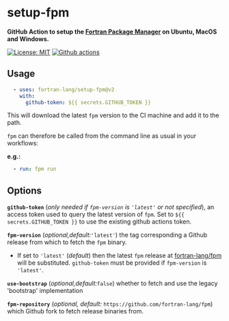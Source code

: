 # setup-fpm

__GitHub Action to setup the [Fortran Package Manager](https://github.com/fortran-lang/fpm) on Ubuntu, MacOS and Windows.__

[![License: MIT](https://img.shields.io/badge/License-MIT-blue.svg)](https://opensource.org/licenses/MIT)
[![Github actions](https://github.com/fortran-lang/setup-fpm/workflows/.github/workflows/test-workflow.yml/badge.svg?event=push)](https://github.com/fortran-lang/setup-fpm/actions)


## Usage

```yaml
  - uses: fortran-lang/setup-fpm@v2
    with:
      github-token: ${{ secrets.GITHUB_TOKEN }}
```

This will download the latest `fpm` version to the CI machine and add it to the path.

`fpm` can therefore be called from the command line as usual in your workflows:

__e.g.:__
```yaml
  - run: fpm run
```

## Options

__`github-token`__ (*only needed if `fpm-version` is `'latest'` or not specified*), an access token used to query the latest version of `fpm`. Set to `${{ secrets.GITHUB_TOKEN }}` to use the existing github actions token.

__`fpm-version`__ (*optional,default:*`'latest'`) the tag corresponding a Github release from which to fetch the `fpm` binary.
  - If set to `'latest'` (_default_) then the latest `fpm` release at [fortran-lang/fpm](https://github.com/fortran-lang/fpm/releases/latest) will be substituted. `github-token` must be provided if `fpm-version` is `'latest'`.

__`use-bootstrap`__ (*optional,default:*`false`) whether to fetch and use the legacy 'bootstrap' implementation

__`fpm-repository`__ (*optional, default:* `https://github.com/fortran-lang/fpm`) which Github fork to fetch release binaries from.

